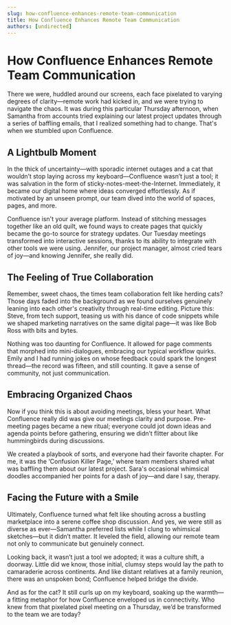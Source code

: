 ```yaml
---
slug: how-confluence-enhances-remote-team-communication
title: How Confluence Enhances Remote Team Communication
authors: [undirected]
---
```


# How Confluence Enhances Remote Team Communication

There we were, huddled around our screens, each face pixelated to varying degrees of clarity—remote work had kicked in, and we were trying to navigate the chaos. It was during this particular Thursday afternoon, when Samantha from accounts tried explaining our latest project updates through a series of baffling emails, that I realized something had to change. That's when we stumbled upon Confluence.

## A Lightbulb Moment

In the thick of uncertainty—with sporadic internet outages and a cat that wouldn’t stop laying across my keyboard—Confluence wasn’t just a tool; it was salvation in the form of sticky-notes-meet-the-Internet. Immediately, it became our digital home where ideas converged effortlessly. As if motivated by an unseen prompt, our team dived into the world of spaces, pages, and more.

Confluence isn't your average platform. Instead of stitching messages together like an old quilt, we found ways to create pages that quickly became the go-to source for strategy updates. Our Tuesday meetings transformed into interactive sessions, thanks to its ability to integrate with other tools we were using. Jennifer, our project manager, almost cried tears of joy—and knowing Jennifer, she really did.

## The Feeling of True Collaboration

Remember, sweet chaos, the times team collaboration felt like herding cats? Those days faded into the background as we found ourselves genuinely leaning into each other's creativity through real-time editing. Picture this: Steve, from tech support, teasing us with his dance of code snippets while we shaped marketing narratives on the same digital page—it was like Bob Ross with bits and bytes.

Nothing was too daunting for Confluence. It allowed for page comments that morphed into mini-dialogues, embracing our typical workflow quirks. Emily and I had running jokes on whose feedback could spark the longest thread—the record was fifteen, and still counting. It gave a sense of community, not just communication.

## Embracing Organized Chaos

Now if you think this is about avoiding meetings, bless your heart. What Confluence really did was give our meetings clarity and purpose. Pre-meeting pages became a new ritual; everyone could jot down ideas and agenda points before gathering, ensuring we didn’t flitter about like hummingbirds during discussions.

We created a playbook of sorts, and everyone had their favorite chapter. For me, it was the ‘Confusion Killer Page,’ where team members shared what was baffling them about our latest project. Sara's occasional whimsical doodles accompanied her points for a dash of joy—and dare I say, therapy.

## Facing the Future with a Smile

Ultimately, Confluence turned what felt like shouting across a bustling marketplace into a serene coffee shop discussion. And yes, we were still as diverse as ever—Samantha preferred lists while I clung to whimsical sketches—but it didn’t matter. It leveled the field, allowing our remote team not only to communicate but genuinely connect.

Looking back, it wasn’t just a tool we adopted; it was a culture shift, a doorway. Little did we know, those initial, clumsy steps would lay the path to camaraderie across continents. And like distant relatives at a family reunion, there was an unspoken bond; Confluence helped bridge the divide.

And as for the cat? It still curls up on my keyboard, soaking up the warmth—a fitting metaphor for how Confluence enveloped us in connectivity. Who knew from that pixelated pixel meeting on a Thursday, we’d be transformed to the team we are today?